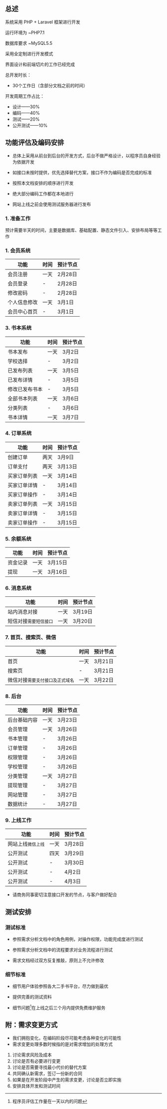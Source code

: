 ## 总述

系统采用 PHP + Laravel 框架进行开发

运行环境为 ~PHP7.1

数据库要求 ~MySQL5.5

采用全定制进行开发模式

界面设计和前端切片的工作已经完成

总开发时长：

* 30个工作日（含部分文档之前的时间）

开发周期工作占比：

* 设计——30%
* 编码——40%
* 测试——20%
* 公开测试——10%

## 功能评估及编码安排

* 总体上采用从前台到后台的开发方式，后台不做严格设计，以程序员自身经验为依据开发

* 如接口未按时提供，优先选择替代方案，接口不作为编码是否完成的标准

* 按照本文档安排的顺序进行开发

* 绝大部分编码工作都在本地进行

* 网站上线之前会使用测试服务器进行发布

### 1. 准备工作

预计需要半天的时间，主要是数据库、基础配置、静态文件引入、安排布局等等工作

### 1. 会员系统

| 功能 | 时间 | 预计节点 |
|---|---|---|
| 会员注册 | 一天 | 2月28日 |
| 会员登录 | - | 2月28日 |
| 修改密码 | -|2月28日|
|个人信息修改|一天|3月1日|
|会员中心首页|-|3月1日|

### 3. 书本系统

| 功能 | 时间 | 预计节点 |
|---|---|---|
|书本发布|一天|3月2日|
|学校选择|-|3月2日|
|已发布列表|一天|3月5日|
|已发布详情|-|3月5日|
|修改已发布书本|-|3月5日|
|全部书本列表|一天|3月6日|
|分类列表|-|3月6日|
|书本详情|一天|3月7日|

### 4. 订单系统

| 功能 | 时间 | 预计节点 |
|---|---|---|
|创建订单|两天|3月9日|
|订单支付|两天|3月13日|
|买家订单列表|一天|3月14日|
|买家订单详情|-|3月14日|
|买家订单操作|-|3月14日|
|卖家订单列表|一天|3月15日|
|卖家订单详情|-|3月15日|
|卖家订单操作|-|3月15日|

### 5. 余额系统

| 功能 | 时间 | 预计节点 |
|---|---|---|
|资金记录|一天|3月15日|
|提现|一天|3月16日|

### 6. 消息系统

| 功能 | 时间 | 预计节点 |
|---|---|---|
|站内消息对接|一天|3月19日|
|短信对接`需要短信接口`|一天|3月20日|

### 7. 首页、搜索页、微信

| 功能 | 时间 | 预计节点 |
|---|---|---|
|首页|一天|3月21日|
|搜索页|-|3月21日|
|微信对接`需要支付接口及正式域名`|一天|3月22日|

### 8. 后台

| 功能 | 时间 | 预计节点 |
|---|---|---|
|后台基础内容|一天|3月23日|
|会员管理|一天|3月26日|
|书本管理|-|3月26日|
|订单管理|-|3月26日|
|权限管理|-|3月26日|
|学校管理|-|3月26日|
|分类管理|一天|3月27日|
|提现管理|-|3月27日|
|网站管理|-|3月27日|
|数据统计|-|3月27日|

### 9. 上线工作

| 功能 | 时间 | 预计节点 |
|---|---|---|
|网站上线`微信上线`|一天|3月28日|
|公开测试|四天|3月29日|
|公开测试|-|3月30日|
|公开测试|-|4月2日|
|公开测试|-|4月3日|

* 请商务同事密切注意接口开发的节点，与客户做好配合

## 测试安排

### 测试标准

* 参照需求分析文档中的角色用例，对操作权限，功能完成度进行测试

* 参照需求分析文档中的流程要求对业务流程进行测试

* 需求文档经过双方反复推敲，原则上不允许修改

### 细节标准 

* 细节用户体验参照各大二手书平台，尽力做到最优

* 提供完善的测试资料

* 细节问题[^1]在上线之后三个月内提供免费维护服务

## 附：需求变更方式

* 我们拥抱变化，在编码阶段尽可能考虑各种变化的可能性
* 需求变更处理多数时候指的是对需求增加的处理方式

1. 讨论需求风险及成本
2. 讨论是否有必要进行变更
3. 讨论是否需要寻找最小代价的替代方案  
4. 共同确认新需求，签订一份新的合同
5. 如果是在开发阶段中产生的需求变更，讨论是否立即实施
6. 安排具体开发和测试时间



[^1]:程序员评估工作量在一天以内的问题














